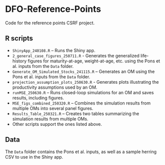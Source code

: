 # DFO-Reference-Points
Code for the reference points CSRF project.

## R scripts  

- `ShinyApp_240108.R` – Runs the Shiny app.
- `2_general_case_figures_250711.R` - Generates the generalized life-history figures for maturity-at-age, weight-at-age, etc. using the Pons et al. inputs from the `Data` folder.
- `Generate_OM_Simulated_Stocks_241115.R` – Generates an OM using the Pons et al. inputs from the `Data` folder.
- `projection_assumption_plots_250630.R` - Generates plots illustrating the productivity assumptions used by an OM. 
- `runMSE_250630.R` – Runs closed-loop simulations for an OM and saves results, including figures.  
- `MSE_figs_combined_250320.R` – Combines the simulation results from multiple OMs into several panel figures.  
- `Results_Table_250321.R` – Creates two tables summarizing the simulation results from multiple OMs. 
- Other scripts support the ones listed above.  

## Data  

The `Data` folder contains the Pons et al. inputs, as well as a sample herring CSV to use in the Shiny app. 
